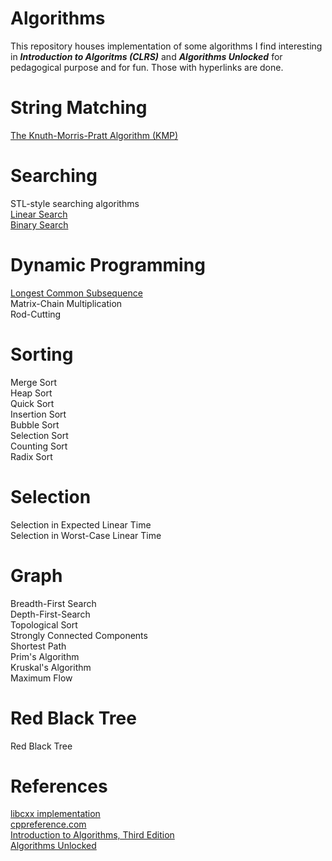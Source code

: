 # Algorithms
This repository houses implementation of some algorithms I find interesting in _**Introduction to Algoritms (CLRS)**_ and _**Algorithms Unlocked**_ for pedagogical purpose and for fun. Those with hyperlinks are done.
# String Matching
[The Knuth-Morris-Pratt Algorithm (KMP)](string_matching/kmp.hpp#L21)  
# Searching
STL-style searching algorithms  
[Linear Search](searching/searching.hpp#L1)  
[Binary Search](searching/searching.hpp#L15)  
# Dynamic Programming
[Longest Common Subsequence](dynamic_programming/lcs.hpp#L10)  
Matrix-Chain Multiplication  
Rod-Cutting  
# Sorting
Merge Sort  
Heap Sort  
Quick Sort  
Insertion Sort  
Bubble Sort  
Selection Sort  
Counting Sort  
Radix Sort  
# Selection
Selection in Expected Linear Time  
Selection in Worst-Case Linear Time  
# Graph
Breadth-First Search  
Depth-First-Search  
Topological Sort  
Strongly Connected Components  
Shortest Path  
Prim's Algorithm  
Kruskal's Algorithm  
Maximum Flow  
# Red Black Tree
Red Black Tree  
# References
[libcxx implementation](https://github.com/llvm/llvm-project/blob/master/libcxx/include/algorithm)  
[cppreference.com](https://en.cppreference.com/w/cpp)  
[Introduction to Algorithms, Third Edition](https://mitpress.mit.edu/books/introduction-algorithms-third-edition)  
[Algorithms Unlocked](https://mitpress.mit.edu/books/algorithms-unlocked)  
